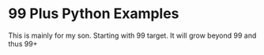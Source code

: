 # 99 Plus Python Examples
This is mainly for my son. Starting with 99 target. It will grow beyond 99 and thus 99+ 
